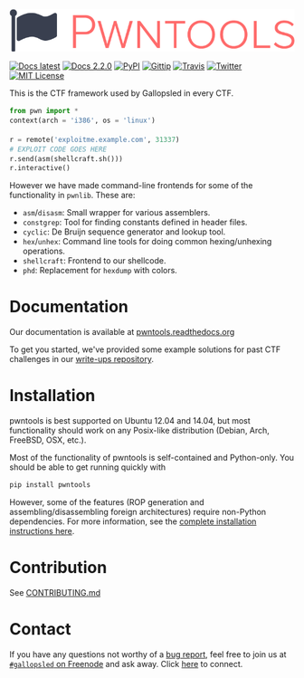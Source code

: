 ![pwntools logo](docs/source/logo.png?raw=true)

[![Docs latest](https://readthedocs.org/projects/pwntools/badge/)](https://pwntools.readthedocs.org/en/latest)
[![Docs 2.2.0](https://readthedocs.org/projects/pwntools/badge/?version=2.2.0)](https://pwntools.readthedocs.org/en/2.2.0)
[![PyPI](https://img.shields.io/pypi/v/pwntools.svg?style=flat)](https://pypi.python.org/pypi/pwntools/)
[![Gittip](https://img.shields.io/gittip/gallopsled.svg?style=flat)](https://www.gittip.com/gallopsled/)
[![Travis](https://travis-ci.org/Gallopsled/pwntools.svg)](https://travis-ci.org/Gallopsled/pwntools)
[![Twitter](https://img.shields.io/badge/twitter-Gallopsled-4099FF.svg?style=flat)](https://twitter.com/Gallopsled)
[![MIT License](https://img.shields.io/badge/license-MIT-blue.svg?style=flat)](http://choosealicense.com/licenses/mit/)

This is the CTF framework used by Gallopsled in every CTF.

```python
from pwn import *
context(arch = 'i386', os = 'linux')

r = remote('exploitme.example.com', 31337)
# EXPLOIT CODE GOES HERE
r.send(asm(shellcraft.sh()))
r.interactive()
```

However we have made command-line frontends for some of the functionality
in `pwnlib`. These are:

* `asm`/`disasm`: Small wrapper for various assemblers.
* `constgrep`: Tool for finding constants defined in header files.
* `cyclic`: De Bruijn sequence generator and lookup tool.
* `hex`/`unhex`: Command line tools for doing common hexing/unhexing operations.
* `shellcraft`: Frontend to our shellcode.
* `phd`: Replacement for `hexdump` with colors.

# Documentation
Our documentation is available at [pwntools.readthedocs.org](https://pwntools.readthedocs.org/en/latest/)

To get you started, we've provided some example solutions for past CTF challenges in our [write-ups repository](https://github.com/Gallopsled/pwntools-write-ups).

# Installation

pwntools is best supported on Ubuntu 12.04 and 14.04, but most functionality should work on any Posix-like distribution (Debian, Arch, FreeBSD, OSX, etc.).

Most of the functionality of pwntools is self-contained and Python-only.  You should be able to get running quickly with

```sh
pip install pwntools
```

However, some of the features (ROP generation and assembling/disassembling foreign architectures) require non-Python dependencies.  For more information, see the [complete installation instructions here](https://pwntools.readthedocs.org/en/latest/install.html).


# Contribution

See [CONTRIBUTING.md](CONTRIBUTING.md)

# Contact
If you have any questions not worthy of a [bug report](https://github.com/Gallopsled/pwntools/issues), feel free to join us
at [`#gallopsled` on Freenode](irc://irc.freenode.net/gallopsled) and ask away.
Click [here](https://kiwiirc.com/client/irc.freenode.net/gallopsled) to connect.

